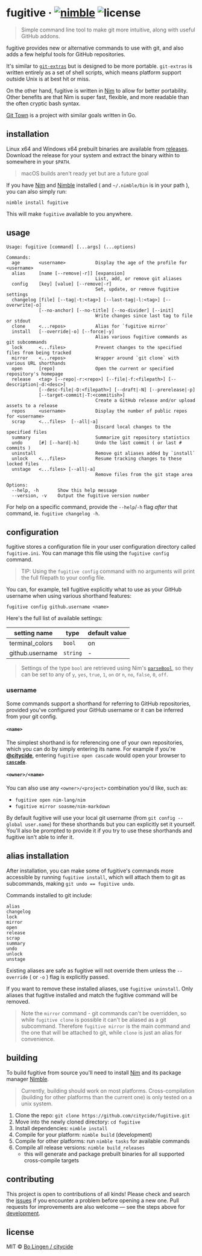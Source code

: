 # fugitive &middot; [![nimble](https://flat.badgen.net/badge/available%20on/nimble/yellow)](https://nimble.directory/pkg/fugitive) ![license](https://flat.badgen.net/github/license/citycide/fugitive)

> Simple command line tool to make git more intuitive, along with useful GitHub addons.

fugitive provides new or alternative commands to use with git, and also
adds a few helpful tools for GitHub repositories.

It's similar to [`git-extras`][gitextras] but is designed to be more
portable. `git-extras` is written entirely as a set of shell scripts,
which means platform support outside Unix is at best hit or miss.

On the other hand, fugitive is written in [Nim][nim] to allow for better
portability. Other benefits are that Nim is super fast, flexible, and more
readable than the often cryptic bash syntax.

[Git Town][gittown] is a project with similar goals written in Go.

## installation

Linux x64 and Windows x64 prebuilt binaries are available from
[releases](https://github.com/citycide/fugitive/releases). Download the release
for your system and extract the binary within to somewhere in your `$PATH`.

> macOS builds aren't ready yet but are a future goal

If you have [Nim][nim] and [Nimble][nimble] installed
( and `~/.nimble/bin` is in your path ), you can also simply run:

```shell
nimble install fugitive
```

This will make `fugitive` available to you anywhere.

## usage

```shell
Usage: fugitive [command] [...args] (...options)

Commands:
  age       <username>           Display the age of the profile for <username>
  alias     [name [--remove|-r]] [expansion]
                                 List, add, or remove git aliases
  config    [key] [value] [--remove|-r]
                                 Set, update, or remove fugitive settings
  changelog [file] [--tag|-t:<tag>] [--last-tag|-l:<tag>] [--overwrite|-o]
            [--no-anchor] [--no-title] [--no-divider] [--init]
                                 Write changes since last tag to file or stdout
  clone     <...repos>           Alias for `fugitive mirror`
  install   [--override|-o] [--force|-y]
                                 Alias various fugitive commands as git subcommands
  lock      <...files>           Prevent changes to the specified files from being tracked
  mirror    <...repos>           Wrapper around `git clone` with various URL shorthands
  open      [repo]               Open the current or specified repository's homepage
  release   <tag> [--repo|-r:<repo>] [--file|-f:<filepath>] [--description|-d:<desc>]
            [--desc-file|-D:<filepath>] [--draft|-N] [--prerelease|-p]
            [--target-commit|-T:<commitish>]
                                 Create a GitHub release and/or upload assets to a release
  repos     <username>           Display the number of public repos for <username>
  scrap     <...files>  [--all|-a]
                                 Discard local changes to the specified files
  summary                        Summarize git repository statistics
  undo      [#] [--hard|-h]      Undo the last commit ( or last # commits )
  uninstall                      Remove git aliases added by `install`
  unlock    <...files>           Resume tracking changes to these locked files
  unstage   <...files> [--all|-a]
                                 Remove files from the git stage area

Options:
  --help, -h       Show this help message
  --version, -v    Output the fugitive version number
```

For help on a specific command, provide the `--help`/`-h` flag _after_
that command, ie. `fugitive changelog -h`.

## configuration

fugitive stores a configuration file in your user configuration directory
called `fugitive.ini`. You can manage this file using the `fugitive config`
command.

> TIP: Using the `fugitive config` command with no arguments will print the full
filepath to your config file.

You can, for example, tell fugitive explicitly what to use as your GitHub
username when using various shorthand features:

```shell
fugitive config github.username <name>
```

Here's the full list of available settings:

| setting name               | type            | default value                |
| -------------------------- | --------------- | ---------------------------- |
| terminal_colors            | `bool`          | on                           |
| github.username            | `string`        | -                            |

> Settings of the type `bool` are retrieved using Nim's [`parseBool`][nimparsebool],
so they can be set to any of `y`, `yes`, `true`, `1`, `on` or `n`, `no`, `false`, `0`, `off`.

### username

Some commands support a shorthand for referring to GitHub repositories,
provided you've configured your GitHub username or it can be inferred
from your git config.

#### `<name>`

The simplest shorthand is for referencing one of your own repositories,
which you can do by simply entering its name. For example if you're
**[@citycide][citycide]**, entering `fugitive open cascade` would open
your browser to **[`cascade`][cascade]**.

#### `<owner>/<name>`

You can also use any `<owner>/<project>` combination you'd like, such as:

* `fugitive open nim-lang/nim`
* `fugitive mirror soasme/nim-markdown`

By default fugitive will use your local git username (from
`git config --global user.name`) for these shorthands but you can explicitly
set it yourself. You'll also be prompted to provide it if you try to use
these shorthands and fugitive isn't able to infer it.

## alias installation

After installation, you can make some of fugitive's commands more accessible by
running `fugitive install`, which will attach them to git as subcommands,
making `git undo == fugitive undo`.

Commands installed to git include:

```
alias
changelog
lock
mirror
open
release
scrap
summary
undo
unlock
unstage
```

Existing aliases are safe as fugitive will not override them unless
the `--override` ( or `-o` ) flag is explicitly passed.

If you want to remove these installed aliases, use `fugitive uninstall`.
Only aliases that fugitive installed and match the fugitive command will
be removed.

> Note the `mirror` command - git commands can't be overridden, so while
`fugitive clone` is possible it can't be aliased as a git subcommand.
Therefore `fugitive mirror` is the main command and the one that will
be attached to git, while `clone` is just an alias for convenience.

## building

To build fugitive from source you'll need to install [Nim][nim] and its package
manager [Nimble][nimble].

> Currently, building should work on most platforms. Cross-compilation
(building for other platforms than the current one) is only tested on
a unix system.

1. Clone the repo: `git clone https://github.com/citycide/fugitive.git`
2. Move into the newly cloned directory: `cd fugitive`
3. Install dependencies: `nimble install`
4. Compile for your platform: `nimble build` (development)
5. Compile for other platforms: run `nimble tasks` for available commands
6. Compile all release versions: `nimble build_releases`
   - this will generate and package prebuilt binaries for all supported
     cross-compile targets

## contributing

This project is open to contributions of all kinds! Please check and search
the [issues](https://github.com/citycide/fugitive/issues) if you encounter a
problem before opening a new one. Pull requests for improvements are also
welcome &mdash; see the steps above for [development](#building).

## license

MIT © [Bo Lingen / citycide](https://github.com/citycide)

[gitextras]: https://github.com/tj/git-extras
[gittown]: https://github.com/Originate/git-town
[nim]: https://nim-lang.org
[nimble]: https://github.com/nim-lang/nimble
[citycide]: https://github.com/citycide
[cascade]: https://github.com/citycide/cascade
[nimparsebool]: https://nim-lang.org/docs/strutils.html#parseBool%2Cstring
